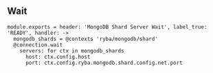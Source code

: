 
## Wait

    module.exports = header: 'MongoDB Shard Server Wait', label_true: 'READY', handler: ->
      mongodb_shards = @contexts 'ryba/mongodb/shard'
      @connection.wait
        servers: for ctx in mongodb_shards
          host: ctx.config.host
          port: ctx.config.ryba.mongodb.shard.config.net.port
